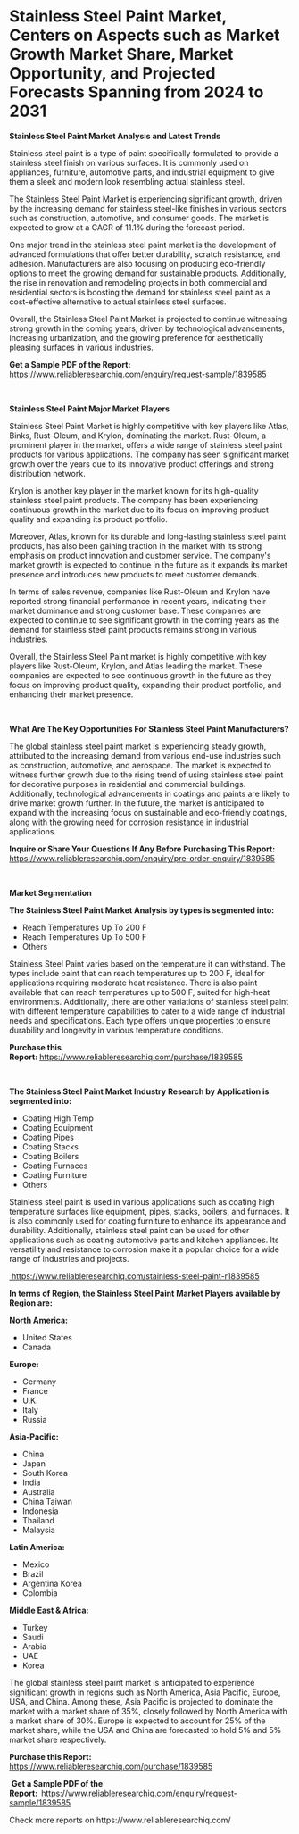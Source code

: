<p><h1>Stainless Steel Paint Market, Centers on Aspects such as Market Growth Market Share, Market Opportunity, and Projected Forecasts Spanning from 2024 to 2031</h1></p><p><strong>Stainless Steel Paint Market Analysis and Latest Trends</strong></p>
<p><p>Stainless steel paint is a type of paint specifically formulated to provide a stainless steel finish on various surfaces. It is commonly used on appliances, furniture, automotive parts, and industrial equipment to give them a sleek and modern look resembling actual stainless steel. </p><p>The Stainless Steel Paint Market is experiencing significant growth, driven by the increasing demand for stainless steel-like finishes in various sectors such as construction, automotive, and consumer goods. The market is expected to grow at a CAGR of 11.1% during the forecast period. </p><p>One major trend in the stainless steel paint market is the development of advanced formulations that offer better durability, scratch resistance, and adhesion. Manufacturers are also focusing on producing eco-friendly options to meet the growing demand for sustainable products. Additionally, the rise in renovation and remodeling projects in both commercial and residential sectors is boosting the demand for stainless steel paint as a cost-effective alternative to actual stainless steel surfaces. </p><p>Overall, the Stainless Steel Paint Market is projected to continue witnessing strong growth in the coming years, driven by technological advancements, increasing urbanization, and the growing preference for aesthetically pleasing surfaces in various industries.</p></p>
<p><strong>Get a Sample PDF of the Report:&nbsp;</strong> <a href="https://www.reliableresearchiq.com/enquiry/request-sample/1839585">https://www.reliableresearchiq.com/enquiry/request-sample/1839585</a></p>
<p>&nbsp;</p>
<p><strong>Stainless Steel Paint Major Market Players</strong></p>
<p><p>Stainless Steel Paint Market is highly competitive with key players like Atlas, Binks, Rust-Oleum, and Krylon, dominating the market. Rust-Oleum, a prominent player in the market, offers a wide range of stainless steel paint products for various applications. The company has seen significant market growth over the years due to its innovative product offerings and strong distribution network.</p><p>Krylon is another key player in the market known for its high-quality stainless steel paint products. The company has been experiencing continuous growth in the market due to its focus on improving product quality and expanding its product portfolio.</p><p>Moreover, Atlas, known for its durable and long-lasting stainless steel paint products, has also been gaining traction in the market with its strong emphasis on product innovation and customer service. The company's market growth is expected to continue in the future as it expands its market presence and introduces new products to meet customer demands.</p><p>In terms of sales revenue, companies like Rust-Oleum and Krylon have reported strong financial performance in recent years, indicating their market dominance and strong customer base. These companies are expected to continue to see significant growth in the coming years as the demand for stainless steel paint products remains strong in various industries.</p><p>Overall, the Stainless Steel Paint market is highly competitive with key players like Rust-Oleum, Krylon, and Atlas leading the market. These companies are expected to see continuous growth in the future as they focus on improving product quality, expanding their product portfolio, and enhancing their market presence.</p></p>
<p>&nbsp;</p>
<p><strong>What Are The Key Opportunities For Stainless Steel Paint Manufacturers?</strong></p>
<p><p>The global stainless steel paint market is experiencing steady growth, attributed to the increasing demand from various end-use industries such as construction, automotive, and aerospace. The market is expected to witness further growth due to the rising trend of using stainless steel paint for decorative purposes in residential and commercial buildings. Additionally, technological advancements in coatings and paints are likely to drive market growth further. In the future, the market is anticipated to expand with the increasing focus on sustainable and eco-friendly coatings, along with the growing need for corrosion resistance in industrial applications.</p></p>
<p><strong>Inquire or Share Your Questions If Any Before Purchasing This Report:</strong> <a href="https://www.reliableresearchiq.com/enquiry/pre-order-enquiry/1839585">https://www.reliableresearchiq.com/enquiry/pre-order-enquiry/1839585</a></p>
<p>&nbsp;</p>
<p><strong>Market Segmentation</strong></p>
<p><strong>The Stainless Steel Paint Market Analysis by types is segmented into:</strong></p>
<p><ul><li>Reach Temperatures Up To 200 F</li><li>Reach Temperatures Up To 500 F</li><li>Others</li></ul></p>
<p><p>Stainless Steel Paint varies based on the temperature it can withstand. The types include paint that can reach temperatures up to 200 F, ideal for applications requiring moderate heat resistance. There is also paint available that can reach temperatures up to 500 F, suited for high-heat environments. Additionally, there are other variations of stainless steel paint with different temperature capabilities to cater to a wide range of industrial needs and specifications. Each type offers unique properties to ensure durability and longevity in various temperature conditions.</p></p>
<p><strong>Purchase this Report:&nbsp;</strong><a href="https://www.reliableresearchiq.com/purchase/1839585">https://www.reliableresearchiq.com/purchase/1839585</a></p>
<p>&nbsp;</p>
<p><strong>The Stainless Steel Paint Market Industry Research by Application is segmented into:</strong></p>
<p><ul><li>Coating High Temp</li><li>Coating Equipment</li><li>Coating Pipes</li><li>Coating Stacks</li><li>Coating Boilers</li><li>Coating Furnaces</li><li>Coating Furniture</li><li>Others</li></ul></p>
<p><p>Stainless steel paint is used in various applications such as coating high temperature surfaces like equipment, pipes, stacks, boilers, and furnaces. It is also commonly used for coating furniture to enhance its appearance and durability. Additionally, stainless steel paint can be used for other applications such as coating automotive parts and kitchen appliances. Its versatility and resistance to corrosion make it a popular choice for a wide range of industries and projects.</p></p>
<p><a href="https://www.reliableresearchiq.com/stainless-steel-paint-r1839585">&nbsp;https://www.reliableresearchiq.com/stainless-steel-paint-r1839585</a></p>
<p><strong>In terms of Region, the Stainless Steel Paint Market Players available by Region are:</strong></p>
<p>
    <p> <strong> North America: </strong>
        <ul>
            <li>United States</li>
            <li>Canada</li>
        </ul>
        </p> 
    <p> <strong> Europe: </strong>
        <ul>
            <li>Germany</li>
            <li>France</li>
            <li>U.K.</li>
            <li>Italy</li>
            <li>Russia</li>
        </ul>
        </p> 
    <p> <strong> Asia-Pacific: </strong>
        <ul>
            <li>China</li>
            <li>Japan</li>
            <li>South Korea</li>
            <li>India</li>
            <li>Australia</li>
            <li>China Taiwan</li>
            <li>Indonesia</li>
            <li>Thailand</li>
            <li>Malaysia</li>
        </ul>
        </p> 
    <p> <strong> Latin America: </strong>
        <ul>
            <li>Mexico</li>
            <li>Brazil</li>
            <li>Argentina Korea</li>
            <li>Colombia</li>
        </ul>
        </p> 
    <p> <strong> Middle East & Africa: </strong>
        <ul>
            <li>Turkey</li>
            <li>Saudi</li>
            <li>Arabia</li>
            <li>UAE</li>
            <li>Korea</li>
        </ul>
    </p>
    </p>
<p><p>The global stainless steel paint market is anticipated to experience significant growth in regions such as North America, Asia Pacific, Europe, USA, and China. Among these, Asia Pacific is projected to dominate the market with a market share of 35%, closely followed by North America with a market share of 30%. Europe is expected to account for 25% of the market share, while the USA and China are forecasted to hold 5% and 5% market share respectively.</p></p>
<p><strong>Purchase this Report: </strong><a href="https://www.reliableresearchiq.com/purchase/1839585">https://www.reliableresearchiq.com/purchase/1839585</a></p>
<p>&nbsp;<strong>Get a Sample PDF of the Report:&nbsp;&nbsp;</strong><a href="https://www.reliableresearchiq.com/enquiry/request-sample/1839585">https://www.reliableresearchiq.com/enquiry/request-sample/1839585</a></p>
<p><strong></strong></p>
<p>Check more reports on https://www.reliableresearchiq.com/</p>